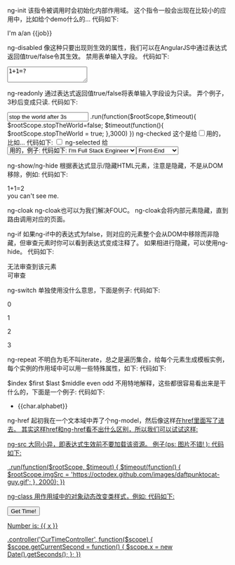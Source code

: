 
ng-init
该指令被调用时会初始化内部作用域。
这个指令一般会出现在比较小的应用中，比如给个demo什么的...
代码如下:
<div ng-init="job='fighter'">
    I'm a/an {{job}}
</div>


ng-disabled
像这种只要出现则生效的属性，我们可以在AngularJS中通过表达式返回值true/false令其生效。
禁用表单输入字段。
代码如下:
<textarea ng-disabled="1+1==2">1+1=?</textarea>

ng-readonly
通过表达式返回值true/false将表单输入字段设为只读。
弄个例子，3秒后变成只读.
代码如下:

<input type="text" ng-readonly="stopTheWorld" value="stop the world after 3s"/>
.run(function($rootScope,$timeout){
    $rootScope.stopTheWorld=false;
    $timeout(function(){
        $rootScope.stopTheWorld = true;
    },3000)
})
ng-checked
这个是给<input type="checkbox" />用的，比如...
代码如下:
<input type="checkbox" ng-checked="someProperty" ng-init="someProperty = true" ng-model="someProperty">
ng-selected
给<select>里面的<option>用的，例子:
代码如下:

<label>
    <input type="checkbox" ng-model="isFullStack">
    I'm Full Stack Engineer
</label>
<select>
    <option>Front-End</option>
    <option>Back-End</option>
    <option ng-selected="isFullStack">Full Stack !!!</option>
</select>

ng-show/ng-hide
根据表达式显示/隐藏HTML元素，注意是隐藏，不是从DOM移除，例如:
代码如下:

<div ng-show="1+1 == 2">
    1+1=2
</div>
<div ng-hide="1+1 == 3">
    you can't see me.
</div>

ng-cloak
ng-cloak也可以为我们解决FOUC。 ng-cloak会将内部元素隐藏，直到路由调用对应的页面。

ng-if
如果ng-if中的表达式为false，则对应的元素整个会从DOM中移除而非隐藏，但审查元素时你可以看到表达式变成注释了。
如果相进行隐藏，可以使用ng-hide。
代码如下:
<div ng-if="1+1===3">
    无法审查到该元素
</div>
<div ng-hide="1+1==2">
    可审查
</div>

ng-switch
单独使用没什么意思，下面是例子:
代码如下:

<div ng-switch on="1+1">
    <p ng-switch-default>0</p>
    <p ng-switch-when="1">1</p>
    <p ng-switch-when="2">2</p>
    <p ng-switch-when="3">3</p>
</div>

ng-repeat
不明白为毛不叫iterate，总之是遍历集合，给每个元素生成模板实例，每个实例的作用域中可以用一些特殊属性，如下:
代码如下:

$index
$first
$last
$middle
even
odd
不用特地解释，这些都很容易看出来是干什么的，下面是一个例子:
代码如下:

<ul>
    <li ng-repeat="char in
    [{'alphabet': 'K'},
    {'alphabet': 'A'},
    {'alphabet': 'V'},
    {'alphabet': 'L'},
    {'alphabet': 'E'},
    {'alphabet': 'Z'}] " ng-show="$even">{{char.alphabet}}</li>
</ul>

ng-href
起初我在一个文本域中弄了个ng-model，然后像这样<a href="{{myUrl}}">在href里面写了进去。
其实这样href和ng-href看不出什么区别，所以我们可以试试这样:

ng-src
大同小异，即表达式生效前不要加载该资源。
例子(ps: 图片不错! ):
代码如下:

<img ng-src="{{imgSrc}}"/>
.run(function($rootScope, $timeout) {
    $timeout(function() {
        $rootScope.imgSrc = 'https://octodex.github.com/images/daftpunktocat-guy.gif';
    }, 2000);
})

ng-class
用作用域中的对象动态改变类样式，例如:
代码如下:

<style>
    .red {background-color: red;}
    .blue {background-color: blue;}
</style>
<div ng-controller="CurTimeController">
    <button ng-click="getCurrentSecond()" >Get Time!</button>
    <p ng-class="{red: x%2==0,blue: x%2!=0}" >Number is: {{ x }}</p>
</div>
.controller('CurTimeController', function($scope) {
    $scope.getCurrentSecond = function() {
        $scope.x = new Date().getSeconds();
    };
})